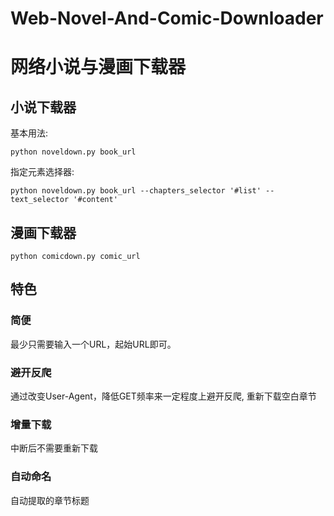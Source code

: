 # Web-Novel-And-Comic-Downloader
# 网络小说与漫画下载器


## 小说下载器
基本用法:

`python noveldown.py book_url`

指定元素选择器:

`python noveldown.py book_url --chapters_selector '#list' --text_selector '#content'`

## 漫画下载器

`python comicdown.py comic_url`

## 特色
### 简便
最少只需要输入一个URL，起始URL即可。
### 避开反爬
通过改变User-Agent，降低GET频率来一定程度上避开反爬, 重新下载空白章节
### 增量下载
中断后不需要重新下载
### 自动命名
自动提取的章节标题
